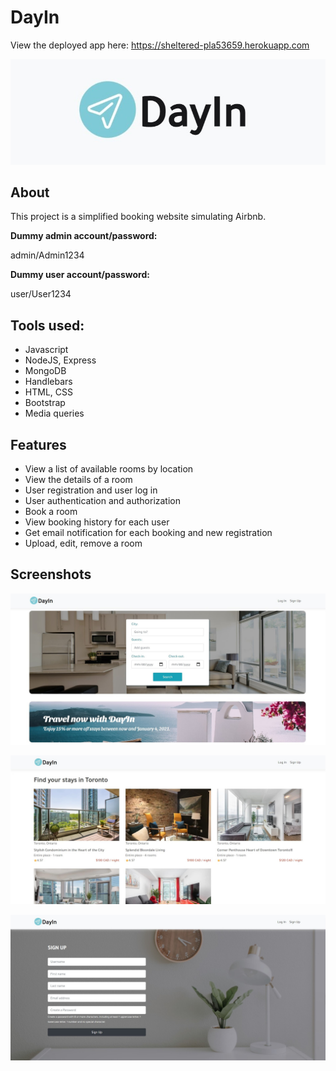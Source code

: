 # DayIn

View the deployed app here: https://sheltered-pla53659.herokuapp.com

![](./public/logo.jpg?raw=true)


## About
This project is a simplified booking website simulating Airbnb.

**Dummy admin account/password:**

admin/Admin1234

**Dummy user account/password:**

user/User1234

## Tools used:
- Javascript
- NodeJS, Express
- MongoDB
- Handlebars
- HTML, CSS
- Bootstrap
- Media queries

## Features
- View a list of available rooms by location
- View the details of a room
- User registration and user log in
- User authentication and authorization
- Book a room
- View booking history for each user
- Get email notification for each booking and new registration
- Upload, edit, remove a room

## Screenshots
![](./public/SharedScreenshot1.jpg?raw=true)


![](./public/SharedScreenshot2.jpg?raw=true)


![](./public/SharedScreenshot3.jpg?raw=true)
